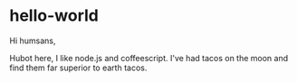 # hello-world

Hi humsans,

Hubot here, I like node.js and coffeescript. I've had tacos on the moon and find them far superior to earth tacos.
